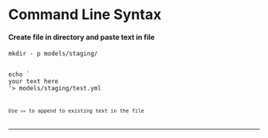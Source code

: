 # Command Line Syntax

#### Create file in directory and paste text in file

```mkdir - p models/staging/```

<code>
echo `
your text here
'> models/staging/test.yml
<code>


Use ```>>``` to append to existing text in the file

---